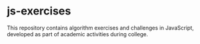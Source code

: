 # js-exercises
This repository contains algorithm exercises and challenges in JavaScript, developed as part of academic activities during college.
